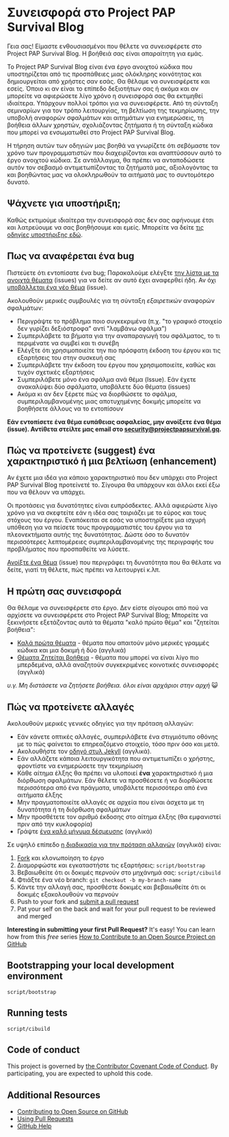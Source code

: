 # Συνεισφορά στο Project PAP Survival Blog

Γεια σας! Είμαστε ενθουσιασμένοι που θέλετε να συνεισφέρετε στο Project PAP Survival Blog. Η βοήθειά σας είναι απαραίτητη για εμάς.

Το Project PAP Survival Blog είναι ένα έργο ανοιχτού κώδικα που υποστηρίζεται από τις προσπάθειες μιας ολόκληρης κοινότητας και δημιουργείται από χρήστες σαν εσάς. Θα θέλαμε να συνεισφέρετε και εσείς. Όποιο κι αν είναι το επίπεδο δεξιοτήτων σας ή ακόμα και αν μπορείτε να αφιερώσετε λίγο χρόνο η συνεισφορά σας θα εκτιμηθεί ιδιαίτερα. Υπάρχουν πολλοί τρόποι για να συνεισφέρετε. Από τη σύνταξη σεμιναρίων για τον τρόπο λειτουργίας, τη βελτίωση της τεκμηρίωσης, την υποβολή αναφορών σφαλμάτων και αιτημάτων για ενημερώσεις, τη βοήθεια άλλων χρηστών, σχολιάζοντας ζητήματα ή τη σύνταξη κώδικα που μπορεί να ενσωματωθεί στο Project PAP Survival Blog.

Η τήρηση αυτών των οδηγιών μας βοηθά να γνωρίζετε ότι σεβόμαστε τον χρόνο των προγραμματιστών που διαχειρίζονται και αναπτύσσουν αυτό το έργο ανοιχτού κώδικα. Σε αντάλλαγμα, θα πρέπει να ανταποδώσετε αυτόν τον σεβασμό αντιμετωπίζοντας τα ζητήματά μας, αξιολογόντας τα και βοηθώντας μας να ολοκληρωθούν τα αιτήματά μας το συντομότερο δυνατό.


## Ψάχνετε για υποστήριξη;

Καθώς εκτιμούμε ιδιαίτερα την συνεισφορά σας δεν σας αφήνουμε έτσι και λατρεύουμε να σας βοηθήσουμε και εμείς. Μπορείτε να δείτε [τις οδηγίες υποστήριξης εδώ](SUPPORT.md).

## Πως να αναφέρεται ένα bug

Πιστεύετε ότι εντοπίσατε ένα bug; Παρακαλούμε ελέγξτε [την λίστα με τα ανοιχτά θέματα](https://github.com/kostaspapoutsisweb/projectpapsurvivalblog/issues) (issues) για να δείτε αν αυτό έχει αναφερθεί ήδη. Αν όχι [υποβάλλεται ένα νέο θέμα](https://github.com/kostaspapoutsisweb/projectpapsurvivalblog/issues/new) (issue).

Ακολουθούν μερικές συμβουλές για τη σύνταξη *εξαιρετικών* αναφορών σφαλμάτων:

* Περιγράψτε το πρόβλημα ποιο συγκεκριμένα (π.χ. "το γραφικό στοιχείο δεν γυρίζει δεξιόστροφα" αντί "λαμβάνω σφάλμα")
* Συμπεριλάβετε τα βήματα για την αναπαραγωγή του σφάλματος, το τι περιμένατε να συμβεί και τι συνέβη
* Ελέγξτε ότι χρησιμοποιείτε την πιο πρόσφατη έκδοση του έργου και τις εξαρτήσεις του στην συσκευή σας
* Συμπεριλάβετε την έκδοση του έργου που χρησιμοποιείτε, καθώς και τυχόν σχετικές εξαρτήσεις
* Συμπεριλάβετε μόνο ένα σφάλμα ανά θέμα (Issue). Εάν έχετε ανακαλύψει δύο σφάλματα, υποβάλετε δύο θέματα (issues)
* Ακόμα κι αν δεν ξέρετε πώς να διορθώσετε το σφάλμα, συμπεριλαμβανομένης μιας αποτυχημένης δοκιμής μπορείτε να βοηθήσετε άλλους να το εντοπίσουν

**Εάν εντοπίσετε ένα θέμα ευπάθειας ασφαλείας, μην ανοίξετε ένα θέμα (issue). Αντίθετα στείλτε μας email στο security@projectpapsurvival.gq.**

## Πώς να προτείνετε (suggest) ένα χαρακτηριστικό ή μια βελτίωση (enhancement)

Αν έχετε μια ιδέα για κάποιο χαρακτηριστικό που δεν υπάρχει στο Project PAP Survival Blog προτείνετέ το. Σίγουρα θα υπάρχουν και άλλοι εκεί έξω που να θέλουν να υπάρχει.

Οι προτάσεις για δυνατότητες είναι ευπρόσδεκτες. Αλλά αφιερώστε λίγο χρόνο για να σκεφτείτε εάν η ιδέα σας ταιριάζει με το εύρος και τους στόχους του έργου. Εναπόκειται σε εσάς να υποστηρίξετε μια ισχυρή υπόθεση για να πείσετε τους προγραμματιστές του έργου για τα πλεονεκτήματα αυτής της δυνατότητας. Δώστε όσο το δυνατόν περισσότερες λεπτομέρειες συμπεριλαμβανομένης της περιγραφής του προβλήματος που προσπαθείτε να λύσετε.

[Ανοίξτε ένα θέμα](https://github.com/kostaspapoutsisweb/projectpapsurvivalblog/issues/new) (issue) που περιγράφει τη δυνατότητα που θα θέλατε να δείτε, γιατί τη θέλετε, πώς πρέπει να λειτουργεί κ.λπ.



## Η πρώτη σας συνεισφορά

Θα θέλαμε να συνεισφέρετε στο έργο. Δεν είστε σίγουροι από πού να αρχίσετε να συνεισφέρετε στο Project PAP Survival Blog; Μπορείτε να ξεκινήσετε εξετάζοντας αυτά τα θέματα "καλό πρώτο θέμα" και "ζητείται βοήθεια":

* [Καλά πρώτα θέματα](https://github.com/pages-themes/cayman/issues?q=is%3Aissue+is%3Aopen+label%3A%22good+first+issue%22) - θέματα που απαιτούν μόνο μερικές γραμμές κώδικα και μια δοκιμή ή δύο (αγγλικά)
* [Θέματα Ζητείται βοήθεια](https://github.com/pages-themes/cayman/issues?q=is%3Aissue+is%3Aopen+label%3A%22help+wanted%22) - θέματα που μπορεί να είναι λίγο πιο μπερδεμένα, αλλά αναζητούν συγκεκριμένες κοινοτικές συνεισφορές (αγγλικά)

*υ.γ. Μη διστάσετε να ζητήσετε βοήθεια. όλοι είναι αρχάριοι στην αρχή* :smiley_cat:

## Πώς να προτείνετε αλλαγές

Ακολουθούν μερικές γενικές οδηγίες για την πρόταση αλλαγών:

* Εάν κάνετε οπτικές αλλαγές, συμπεριλάβετε ένα στιγμιότυπο οθόνης με το πώς φαίνεται το επηρεαζόμενο στοιχείο, τόσο πριν όσο και μετά.
* Ακολουθήστε τον [οδηγό στυλ Jekyll](https://ben.balter.com/jekyll-style-guide) (αγγλικά).
* Εάν αλλάζετε κάποια λειτουργικότητα που αντιμετωπίζει ο χρήστης, φροντίστε να ενημερώσετε την τεκμηρίωση
* Κάθε αίτημα έλξης θα πρέπει να υλοποιεί **ένα** χαρακτηριστικό ή μια διόρθωση σφαλμάτων. Εάν θέλετε να προσθέσετε ή να διορθώσετε περισσότερα από ένα πράγματα, υποβάλετε περισσότερα από ένα αιτήματα έλξης
* Μην πραγματοποιείτε αλλαγές σε αρχεία που είναι άσχετα με τη δυνατότητα ή τη διόρθωση σφαλμάτων
* Μην προσθέτετε τον αριθμό έκδοσης στο αίτημα έλξης (θα εμφανιστεί πριν από την κυκλοφορία)
* Γράψτε [ένα καλό μήνυμα δέσμευσης](http://tbaggery.com/2008/04/19/a-note-about-git-commit-messages.html) (αγγλικά)

Σε υψηλό επίπεδο [η διαδικασία για την πρόταση αλλαγών](https://guides.github.com/introduction/flow/) (αγγλικά) είναι:

1. [Fork](https://github.com/kostaspapoutsisweb/projectpapsurvivalblog/fork) και κλονωποίηση το έργο
2. Διαμορφώστε και εγκαταστήστε τις εξαρτήσεις: `script/bootstrap`
3. Βεβαιωθείτε ότι οι δοκιμές περνούν στο μηχάνημά σας: `script/cibuild`
4. Φτιάξτε ένα νέο branch: `git checkout -b my-branch-name`
5. Κάντε την αλλαγή σας, προσθέστε δοκιμές και βεβαιωθείτε ότι οι δοκιμές εξακολουθούν να περνούν
6. Push to your fork and [submit a pull request](https://github.com/pages-themes/cayman/compare)
7. Pat your self on the back and wait for your pull request to be reviewed and merged

**Interesting in submitting your first Pull Request?** It's easy! You can learn how from this *free* series [How to Contribute to an Open Source Project on GitHub](https://egghead.io/series/how-to-contribute-to-an-open-source-project-on-github)

## Bootstrapping your local development environment

`script/bootstrap`

## Running tests

`script/cibuild`

## Code of conduct

This project is governed by [the Contributor Covenant Code of Conduct](CODE_OF_CONDUCT.md). By participating, you are expected to uphold this code.

## Additional Resources

* [Contributing to Open Source on GitHub](https://guides.github.com/activities/contributing-to-open-source/)
* [Using Pull Requests](https://help.github.com/articles/using-pull-requests/)
* [GitHub Help](https://help.github.com)
